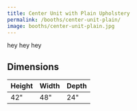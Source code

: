 ```yaml
---
title: Center Unit with Plain Upholstery
permalink: /booths/center-unit-plain/
image: booths/center-unit-plain.jpg
---
```


hey hey hey


## Dimensions

Height | Width | Depth
-------|-------|------
42"    | 48"   | 24"